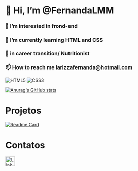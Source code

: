 # 👋 Hi, I’m @FernandaLMM

### 👀 I’m interested in frond-end 

### 🌱 I’m currently learning HTML and CSS

### 💞️ in career transition/ Nutritionist

### 📫 How to reach me larizzafernanda@hotmail.com

![HTML5](https://img.shields.io/badge/HTML5-E34F26?style=for-the-badge&logo=html5&logoColor=white)
![CSS3](https://img.shields.io/badge/CSS3-1572B6?style=for-the-badge&logo=css3&logoColor=white)

<!---
FernandaLMM/FernandaLMM is a ✨ special ✨ repository because its `README.md` (this file) appears on your GitHub profile.
You can click the Preview link to take a look at your changes.
--->
[![Anurag's GitHub stats](https://github-readme-stats.vercel.app/api?username=FernandaLMM)](https://github.com/anuraghazra/github-readme-stats)


# Projetos 

[![Readme Card](https://github-readme-stats.vercel.app/api/pin/?username=FernandaLMM&repo=FernandaLMM.github.io)](https://github.com/anuraghazra/github-readme-stats)

# Contatos

[<img src='https://img.shields.io/badge/LinkedIn-0077B5?style=for-the-badge&logo=linkedin&logoColor=white' alt= 'Linkedin' height='30'>](linkedin.com/fernanda-larizza-m-moraes)
